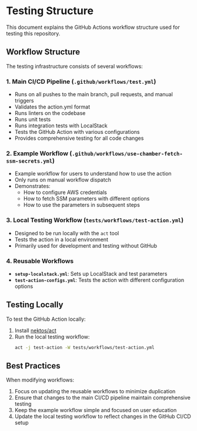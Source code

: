 # Testing Structure

This document explains the GitHub Actions workflow structure used for testing this repository.

## Workflow Structure

The testing infrastructure consists of several workflows:

### 1. Main CI/CD Pipeline (`.github/workflows/test.yml`)

- Runs on all pushes to the main branch, pull requests, and manual triggers
- Validates the action.yml format
- Runs linters on the codebase
- Runs unit tests
- Runs integration tests with LocalStack
- Tests the GitHub Action with various configurations
- Provides comprehensive testing for all code changes

### 2. Example Workflow (`.github/workflows/use-chamber-fetch-ssm-secrets.yml`)

- Example workflow for users to understand how to use the action
- Only runs on manual workflow dispatch
- Demonstrates:
  - How to configure AWS credentials
  - How to fetch SSM parameters with different options
  - How to use the parameters in subsequent steps

### 3. Local Testing Workflow (`tests/workflows/test-action.yml`)

- Designed to be run locally with the `act` tool
- Tests the action in a local environment
- Primarily used for development and testing without GitHub

### 4. Reusable Workflows

- **`setup-localstack.yml`**: Sets up LocalStack and test parameters
- **`test-action-configs.yml`**: Tests the action with different configuration options

## Testing Locally

To test the GitHub Action locally:

1. Install [nektos/act](https://github.com/nektos/act)
2. Run the local testing workflow:
   ```bash
   act -j test-action -W tests/workflows/test-action.yml
   ```

## Best Practices

When modifying workflows:

1. Focus on updating the reusable workflows to minimize duplication
2. Ensure that changes to the main CI/CD pipeline maintain comprehensive testing
3. Keep the example workflow simple and focused on user education
4. Update the local testing workflow to reflect changes in the GitHub CI/CD setup